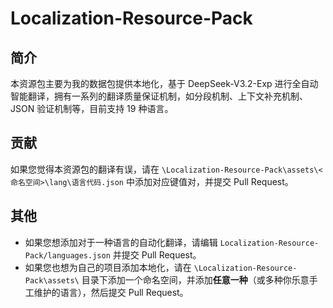 # Localization-Resource-Pack

## 简介

本资源包主要为我的数据包提供本地化，基于 DeepSeek-V3.2-Exp 进行全自动智能翻译，拥有一系列的翻译质量保证机制，如分段机制、上下文补充机制、JSON 验证机制等，目前支持 19 种语言。

## 贡献

如果您觉得本资源包的翻译有误，请在 `\Localization-Resource-Pack\assets\<命名空间>\lang\语言代码.json` 中添加对应键值对，并提交 Pull Request。

## 其他

- 如果您想添加对于一种语言的自动化翻译，请编辑 `Localization-Resource-Pack/languages.json` 并提交 Pull Request。
- 如果您也想为自己的项目添加本地化，请在 `\Localization-Resource-Pack\assets\` 目录下添加一个命名空间，并添加**任意一种**（或多种你乐意手工维护的语言），然后提交 Pull Request。
